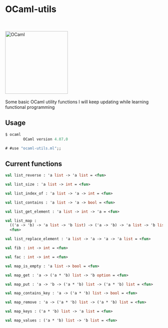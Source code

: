 # OCaml-utils
<br/><br/>
<a href="http://ocaml.org">
  <img src="http://ocaml.org/logo/Colour/PNG/colour-logo.png"
       alt="OCaml"
       width=200px />
</a>
<br/><br/>
Some basic OCaml utility functions I will keep updating while learning functional programming

## Usage
```ocaml
$ ocaml
        OCaml version 4.07.0

# #use "ocaml-utils.ml";;
```

## Current functions

```ocaml
val list_reverse : 'a list -> 'a list = <fun>

val list_size : 'a list -> int = <fun>

val list_index_of : 'a list -> 'a -> int = <fun>

val list_contains : 'a list -> 'a -> bool = <fun>

val list_get_element : 'a list -> int -> 'a = <fun>

val list_map :
  (('a -> 'b) -> 'a list -> 'b list) -> ('a -> 'b) -> 'a list -> 'b list =
  <fun>

val list_replace_element : 'a list -> 'a -> 'a -> 'a list = <fun>

val fib : int -> int = <fun>

val fac : int -> int = <fun>

val map_is_empty : 'a list -> bool = <fun>

val map_get : 'a -> ('a * 'b) list -> 'b option = <fun>

val map_put : 'a -> 'b -> ('a * 'b) list -> ('a * 'b) list = <fun>

val map_contains_key : 'a -> ('a * 'b) list -> bool = <fun>

val map_remove : 'a -> ('a * 'b) list -> ('a * 'b) list = <fun>

val map_keys : ('a * 'b) list -> 'a list = <fun>

val map_values : ('a * 'b) list -> 'b list = <fun>


```

